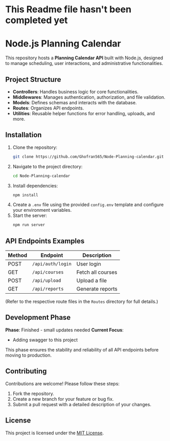 # This Readme file hasn't been completed yet

# Node.js Planning Calendar

This repository hosts a **Planning Calendar API** built with Node.js, designed to manage scheduling, user interactions, and administrative functionalities.

## Project Structure

- **Controllers**: Handles business logic for core functionalities.
- **Middlewares**: Manages authentication, authorization, and file validation.
- **Models**: Defines schemas and interacts with the database.
- **Routes**: Organizes API endpoints.
- **Utilities**: Reusable helper functions for error handling, uploads, and more.

## Installation

1. Clone the repository:
   ```bash
   git clone https://github.com/Ghofran565/Node-Planning-calendar.git
   ```
2. Navigate to the project directory:
   ```bash
   cd Node-Planning-calendar
   ```
3. Install dependencies:
   ```bash
   npm install
   ```
4. Create a `.env` file using the provided `config.env` template and configure your environment variables.
5. Start the server:
   ```bash
   npm run server
   ```

## API Endpoints Examples

| Method | Endpoint           | Description              |
|--------|--------------------|--------------------------|
| POST   | `/api/auth/login` | User login               |
| GET    | `/api/courses`   | Fetch all courses         |
| POST   | `/api/upload`    | Upload a file            |
| GET    | `/api/reports`   | Generate reports         |

(Refer to the respective route files in the `Routes` directory for full details.)

## Development Phase

**Phase**: Finished - small updates needed
**Current Focus**:  
-   Adding swagger to this project 

This phase ensures the stability and reliability of all API endpoints before moving to production.

## Contributing

Contributions are welcome! Please follow these steps:
1. Fork the repository.
2. Create a new branch for your feature or bug fix.
3. Submit a pull request with a detailed description of your changes.

## License

This project is licensed under the [MIT License](LICENSE).